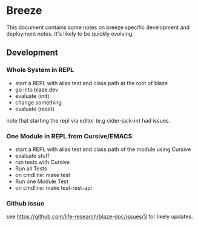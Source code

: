 # Breeze

This document contains some notes on breeze specific development and deployment notes. 
It's likely to be quickly evolving. 

## Development

### Whole System in REPL
- start a REPL with alias test and class path at the root of blaze
- go into blaze.dev
- evaluate (init)
- change something
- evaluate (reset)

note that starting the repl via editor (e.g cider-jack-in) had issues.

### One Module in REPL from Cursive/EMACS
- start a REPL with alias test and class path of the module using Cursive
- evaluate stuff
- run tests with Cursive
- Run all Tests
- on cmdline: make test
- Run one Module Test
- on cmdline: make test-rest-api

### Github issue

see https://github.com/life-research/blaze-doc/issues/3 for likely updates.


